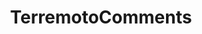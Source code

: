 ---
title: TerremotoComments
crosslinks:
- italy
- chile
- brasil
- argentina
- podemos
- oknotizie
- mexico
- politics
- worldnews
- vzla
- ItalyMotori
- HorseRacingUK
- food
- ClashOfClans
- Miami
- Boxing
- drunk
- AskHistorians
- Coffee
- soccer
---